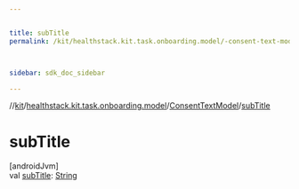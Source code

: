 ```yaml
---


title: subTitle
permalink: /kit/healthstack.kit.task.onboarding.model/-consent-text-model/sub-title.html



sidebar: sdk_doc_sidebar

---
```



//[kit](/kit.html)/[healthstack.kit.task.onboarding.model](../index.html)/[ConsentTextModel](index.html)/[subTitle](sub-title.html)



# subTitle



[androidJvm]\
val [subTitle](sub-title.html): [String](https://kotlinlang.org/api/latest/jvm/stdlib/kotlin/-string/index.html)






